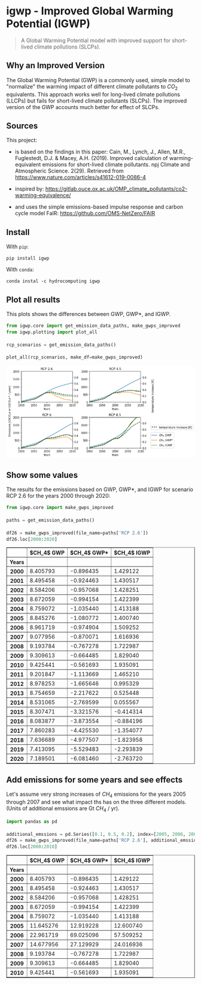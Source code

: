 # igwp - Improved Global Warming Potential (IGWP)
> A Global Warming Potential model with improved support for short-lived climate pollutions (SLCPs).


## Why an Improved Version

The Global Warming Potential (GWP) is a commonly used, simple model
to "normalize" the warming impact of different climate pollutants to 
$CO_2$ equivalents. This approach works well for long-lived climate 
pollutions (LLCPs) but fails for short-lived climate pollutants (SLCPs).
The improved version of the GWP accounts much better for effect of
SLCPs.

## Sources

This project:

* is based on the findings in this paper: 
  Cain, M., Lynch, J., Allen, M.R., Fuglestedt, D.J. & Macey, A.H. (2019).
  Improved calculation of warming- equivalent emissions for short-lived 
  climate pollutants. npj Climate and Atmospheric Science. 2(29). 
  Retrieved from https://www.nature.com/articles/s41612-019-0086-4

* inspired by: 
  https://gitlab.ouce.ox.ac.uk/OMP_climate_pollutants/co2-warming-equivalence/

* and uses the simple emissions-based impulse response and carbon cycle 
  model FaIR: https://github.com/OMS-NetZero/FAIR

## Install

With `pip`:

    pip install igwp
    
With `conda`:

    conda instal -c hydrocomputing igwp

## Plot all results

This plots shows the differences between GWP, GWP*, and IGWP.

```python
from igwp.core import get_emission_data_paths, make_gwps_improved
from igwp.plotting import plot_all

rcp_scenarios = get_emission_data_paths()

plot_all(rcp_scenarios, make_df=make_gwps_improved)
```


![png](docs/images/output_4_0.png)


## Show some values

The results for the emissions based on GWP, GWP*, and IGWP for scenario RCP 2.6 for the years 2000 through 2020:

```python
from igwp.core import make_gwps_improved

paths = get_emission_data_paths()

df26 = make_gwps_improved(file_name=paths['RCP 2.6'])
df26.loc[2000:2020]
```




<div>
<style scoped>
    .dataframe tbody tr th:only-of-type {
        vertical-align: middle;
    }

    .dataframe tbody tr th {
        vertical-align: top;
    }

    .dataframe thead th {
        text-align: right;
    }
</style>
<table border="1" class="dataframe">
  <thead>
    <tr style="text-align: right;">
      <th></th>
      <th>$CH_4$ GWP</th>
      <th>$CH_4$ GWP*</th>
      <th>$CH_4$ IGWP</th>
    </tr>
    <tr>
      <th>Years</th>
      <th></th>
      <th></th>
      <th></th>
    </tr>
  </thead>
  <tbody>
    <tr>
      <th>2000</th>
      <td>8.405793</td>
      <td>-0.896435</td>
      <td>1.429122</td>
    </tr>
    <tr>
      <th>2001</th>
      <td>8.495458</td>
      <td>-0.924463</td>
      <td>1.430517</td>
    </tr>
    <tr>
      <th>2002</th>
      <td>8.584206</td>
      <td>-0.957068</td>
      <td>1.428251</td>
    </tr>
    <tr>
      <th>2003</th>
      <td>8.672059</td>
      <td>-0.994154</td>
      <td>1.422399</td>
    </tr>
    <tr>
      <th>2004</th>
      <td>8.759072</td>
      <td>-1.035440</td>
      <td>1.413188</td>
    </tr>
    <tr>
      <th>2005</th>
      <td>8.845276</td>
      <td>-1.080772</td>
      <td>1.400740</td>
    </tr>
    <tr>
      <th>2006</th>
      <td>8.961719</td>
      <td>-0.974904</td>
      <td>1.509252</td>
    </tr>
    <tr>
      <th>2007</th>
      <td>9.077956</td>
      <td>-0.870071</td>
      <td>1.616936</td>
    </tr>
    <tr>
      <th>2008</th>
      <td>9.193784</td>
      <td>-0.767278</td>
      <td>1.722987</td>
    </tr>
    <tr>
      <th>2009</th>
      <td>9.309613</td>
      <td>-0.664485</td>
      <td>1.829040</td>
    </tr>
    <tr>
      <th>2010</th>
      <td>9.425441</td>
      <td>-0.561693</td>
      <td>1.935091</td>
    </tr>
    <tr>
      <th>2011</th>
      <td>9.201847</td>
      <td>-1.113669</td>
      <td>1.465210</td>
    </tr>
    <tr>
      <th>2012</th>
      <td>8.978253</td>
      <td>-1.665646</td>
      <td>0.995329</td>
    </tr>
    <tr>
      <th>2013</th>
      <td>8.754659</td>
      <td>-2.217622</td>
      <td>0.525448</td>
    </tr>
    <tr>
      <th>2014</th>
      <td>8.531065</td>
      <td>-2.769599</td>
      <td>0.055567</td>
    </tr>
    <tr>
      <th>2015</th>
      <td>8.307471</td>
      <td>-3.321576</td>
      <td>-0.414314</td>
    </tr>
    <tr>
      <th>2016</th>
      <td>8.083877</td>
      <td>-3.873554</td>
      <td>-0.884196</td>
    </tr>
    <tr>
      <th>2017</th>
      <td>7.860283</td>
      <td>-4.425530</td>
      <td>-1.354077</td>
    </tr>
    <tr>
      <th>2018</th>
      <td>7.636689</td>
      <td>-4.977507</td>
      <td>-1.823958</td>
    </tr>
    <tr>
      <th>2019</th>
      <td>7.413095</td>
      <td>-5.529483</td>
      <td>-2.293839</td>
    </tr>
    <tr>
      <th>2020</th>
      <td>7.189501</td>
      <td>-6.081460</td>
      <td>-2.763720</td>
    </tr>
  </tbody>
</table>
</div>



## Add emissions for some years and see effects

Let's assume very strong increases of $CH_4$ emissions for the years 2005 through 2007 and see what impact ths has on the three different models. (Units of additional emssions are Gt $CH_4$ / yr).

```python
import pandas as pd 

additional_emssions = pd.Series([0.1, 0.5, 0.2], index=[2005, 2006, 2007])
df26 = make_gwps_improved(file_name=paths['RCP 2.6'], additional_emssions=additional_emssions)
df26.loc[2000:2010]
```




<div>
<style scoped>
    .dataframe tbody tr th:only-of-type {
        vertical-align: middle;
    }

    .dataframe tbody tr th {
        vertical-align: top;
    }

    .dataframe thead th {
        text-align: right;
    }
</style>
<table border="1" class="dataframe">
  <thead>
    <tr style="text-align: right;">
      <th></th>
      <th>$CH_4$ GWP</th>
      <th>$CH_4$ GWP*</th>
      <th>$CH_4$ IGWP</th>
    </tr>
    <tr>
      <th>Years</th>
      <th></th>
      <th></th>
      <th></th>
    </tr>
  </thead>
  <tbody>
    <tr>
      <th>2000</th>
      <td>8.405793</td>
      <td>-0.896435</td>
      <td>1.429122</td>
    </tr>
    <tr>
      <th>2001</th>
      <td>8.495458</td>
      <td>-0.924463</td>
      <td>1.430517</td>
    </tr>
    <tr>
      <th>2002</th>
      <td>8.584206</td>
      <td>-0.957068</td>
      <td>1.428251</td>
    </tr>
    <tr>
      <th>2003</th>
      <td>8.672059</td>
      <td>-0.994154</td>
      <td>1.422399</td>
    </tr>
    <tr>
      <th>2004</th>
      <td>8.759072</td>
      <td>-1.035440</td>
      <td>1.413188</td>
    </tr>
    <tr>
      <th>2005</th>
      <td>11.645276</td>
      <td>12.919228</td>
      <td>12.600740</td>
    </tr>
    <tr>
      <th>2006</th>
      <td>22.961719</td>
      <td>69.025096</td>
      <td>57.509252</td>
    </tr>
    <tr>
      <th>2007</th>
      <td>14.677956</td>
      <td>27.129929</td>
      <td>24.016936</td>
    </tr>
    <tr>
      <th>2008</th>
      <td>9.193784</td>
      <td>-0.767278</td>
      <td>1.722987</td>
    </tr>
    <tr>
      <th>2009</th>
      <td>9.309613</td>
      <td>-0.664485</td>
      <td>1.829040</td>
    </tr>
    <tr>
      <th>2010</th>
      <td>9.425441</td>
      <td>-0.561693</td>
      <td>1.935091</td>
    </tr>
  </tbody>
</table>
</div>



